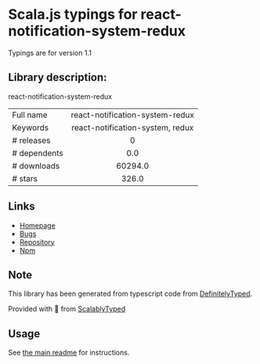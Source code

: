 
# Scala.js typings for react-notification-system-redux

Typings are for version 1.1

## Library description:
react-notification-system-redux

|                    |                 |
| ------------------ | :-------------: |
| Full name          | react-notification-system-redux |
| Keywords           | react-notification-system, redux |
| # releases         | 0 |
| # dependents       | 0.0 |
| # downloads        | 60294.0 |
| # stars            | 326.0 |

## Links
- [Homepage](https://github.com/gor181/react-notification-system-redux)
- [Bugs](https://github.com/gor181/react-notification-system-redux/issues)
- [Repository](https://github.com/gor181/react-notification-system-redux)
- [Npm](https://www.npmjs.com/package/react-notification-system-redux)
    


## Note
This library has been generated from typescript code from [DefinitelyTyped](https://definitelytyped.org).

Provided with :purple_heart: from [ScalablyTyped](https://github.com/oyvindberg/ScalablyTyped)

## Usage
See [the main readme](../../readme.md) for instructions.


